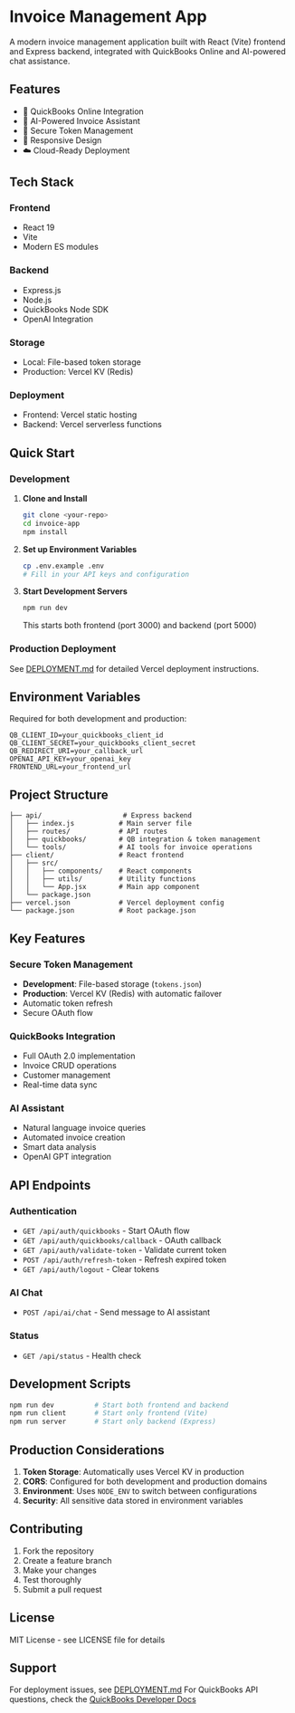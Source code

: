 # Invoice Management App

A modern invoice management application built with React (Vite) frontend and Express backend, integrated with QuickBooks Online and AI-powered chat assistance.

## Features

- 🔗 QuickBooks Online Integration
- 🤖 AI-Powered Invoice Assistant
- 💾 Secure Token Management
- 📱 Responsive Design
- ☁️ Cloud-Ready Deployment

## Tech Stack

### Frontend
- React 19
- Vite
- Modern ES modules

### Backend
- Express.js
- Node.js
- QuickBooks Node SDK
- OpenAI Integration

### Storage
- Local: File-based token storage
- Production: Vercel KV (Redis)

### Deployment
- Frontend: Vercel static hosting
- Backend: Vercel serverless functions

## Quick Start

### Development

1. **Clone and Install**
   ```bash
   git clone <your-repo>
   cd invoice-app
   npm install
   ```

2. **Set up Environment Variables**
   ```bash
   cp .env.example .env
   # Fill in your API keys and configuration
   ```

3. **Start Development Servers**
   ```bash
   npm run dev
   ```
   This starts both frontend (port 3000) and backend (port 5000)

### Production Deployment

See [DEPLOYMENT.md](./DEPLOYMENT.md) for detailed Vercel deployment instructions.

## Environment Variables

Required for both development and production:

```env
QB_CLIENT_ID=your_quickbooks_client_id
QB_CLIENT_SECRET=your_quickbooks_client_secret
QB_REDIRECT_URI=your_callback_url
OPENAI_API_KEY=your_openai_key
FRONTEND_URL=your_frontend_url
```

## Project Structure

```
├── api/                    # Express backend
│   ├── index.js           # Main server file
│   ├── routes/            # API routes
│   ├── quickbooks/        # QB integration & token management
│   └── tools/             # AI tools for invoice operations
├── client/                # React frontend
│   ├── src/
│   │   ├── components/    # React components
│   │   ├── utils/         # Utility functions
│   │   └── App.jsx        # Main app component
│   └── package.json
├── vercel.json            # Vercel deployment config
└── package.json           # Root package.json
```

## Key Features

### Secure Token Management
- **Development**: File-based storage (`tokens.json`)
- **Production**: Vercel KV (Redis) with automatic failover
- Automatic token refresh
- Secure OAuth flow

### QuickBooks Integration
- Full OAuth 2.0 implementation
- Invoice CRUD operations
- Customer management
- Real-time data sync

### AI Assistant
- Natural language invoice queries
- Automated invoice creation
- Smart data analysis
- OpenAI GPT integration

## API Endpoints

### Authentication
- `GET /api/auth/quickbooks` - Start OAuth flow
- `GET /api/auth/quickbooks/callback` - OAuth callback
- `GET /api/auth/validate-token` - Validate current token
- `POST /api/auth/refresh-token` - Refresh expired token
- `GET /api/auth/logout` - Clear tokens

### AI Chat
- `POST /api/ai/chat` - Send message to AI assistant

### Status
- `GET /api/status` - Health check

## Development Scripts

```bash
npm run dev          # Start both frontend and backend
npm run client       # Start only frontend (Vite)
npm run server       # Start only backend (Express)
```

## Production Considerations

1. **Token Storage**: Automatically uses Vercel KV in production
2. **CORS**: Configured for both development and production domains
3. **Environment**: Uses `NODE_ENV` to switch between configurations
4. **Security**: All sensitive data stored in environment variables

## Contributing

1. Fork the repository
2. Create a feature branch
3. Make your changes
4. Test thoroughly
5. Submit a pull request

## License

MIT License - see LICENSE file for details

## Support

For deployment issues, see [DEPLOYMENT.md](./DEPLOYMENT.md)
For QuickBooks API questions, check the [QuickBooks Developer Docs](https://developer.intuit.com/)
